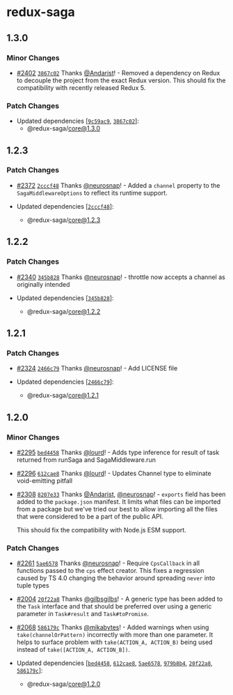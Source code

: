 # redux-saga

## 1.3.0

### Minor Changes

- [#2402](https://github.com/redux-saga/redux-saga/pull/2402) [`3867c02`](https://github.com/redux-saga/redux-saga/commit/3867c028881223424f15046058745e06b77b0187) Thanks [@Andarist](https://github.com/Andarist)! - Removed a dependency on Redux to decouple the project from the exact Redux version. This should fix the compatibility with recently released Redux 5.

### Patch Changes

- Updated dependencies [[`9c59ac9`](https://github.com/redux-saga/redux-saga/commit/9c59ac93ec4389d6a1e98e46fc3cddb98523e589), [`3867c02`](https://github.com/redux-saga/redux-saga/commit/3867c028881223424f15046058745e06b77b0187)]:
  - @redux-saga/core@1.3.0

## 1.2.3

### Patch Changes

- [#2372](https://github.com/redux-saga/redux-saga/pull/2372) [`2cccf48`](https://github.com/redux-saga/redux-saga/commit/2cccf480a8ef67680daf319893a690f0cb74ef9e) Thanks [@neurosnap](https://github.com/neurosnap)! - Added a `channel` property to the `SagaMiddlewareOptions` to reflect its runtime support.

- Updated dependencies [[`2cccf48`](https://github.com/redux-saga/redux-saga/commit/2cccf480a8ef67680daf319893a690f0cb74ef9e)]:
  - @redux-saga/core@1.2.3

## 1.2.2

### Patch Changes

- [#2340](https://github.com/redux-saga/redux-saga/pull/2340) [`345b828`](https://github.com/redux-saga/redux-saga/commit/345b828c721a95258a7fdfde0408fbb94de83f80) Thanks [@neurosnap](https://github.com/neurosnap)! - throttle now accepts a channel as originally intended

- Updated dependencies [[`345b828`](https://github.com/redux-saga/redux-saga/commit/345b828c721a95258a7fdfde0408fbb94de83f80)]:
  - @redux-saga/core@1.2.2

## 1.2.1

### Patch Changes

- [#2324](https://github.com/redux-saga/redux-saga/pull/2324) [`2466c79`](https://github.com/redux-saga/redux-saga/commit/2466c798a5f56a5015e61c8fdf0ef8f2a6a852a4) Thanks [@neurosnap](https://github.com/neurosnap)! - Add LICENSE file

- Updated dependencies [[`2466c79`](https://github.com/redux-saga/redux-saga/commit/2466c798a5f56a5015e61c8fdf0ef8f2a6a852a4)]:
  - @redux-saga/core@1.2.1

## 1.2.0

### Minor Changes

- [#2295](https://github.com/redux-saga/redux-saga/pull/2295) [`bed4458`](https://github.com/redux-saga/redux-saga/commit/bed4458a79f21fd568a9d970968c9c8b8cbe1bf4) Thanks [@lourd](https://github.com/lourd)! - Adds type inference for result of task returned from runSaga and SagaMiddleware.run

* [#2296](https://github.com/redux-saga/redux-saga/pull/2296) [`612cae8`](https://github.com/redux-saga/redux-saga/commit/612cae81f0b8e6eb01b0b4c9ed961906be1fea98) Thanks [@lourd](https://github.com/lourd)! - Updates Channel type to eliminate void-emitting pitfall

- [#2308](https://github.com/redux-saga/redux-saga/pull/2308) [`8207e33`](https://github.com/redux-saga/redux-saga/commit/8207e33) Thanks [@Andarist](https://github.com/Andarist), [@neurosnap](https://github.com/neurosnap)! - `exports` field has been added to the `package.json` manifest. It limits what files can be imported from a package but we've tried our best to allow importing all the files that were considered to be a part of the public API.

  This should fix the compatibility with Node.js ESM support.

### Patch Changes

- [#2261](https://github.com/redux-saga/redux-saga/pull/2261) [`5ae6578`](https://github.com/redux-saga/redux-saga/commit/5ae657844ce7d18153ddf7c3deb14c2c7ed81088) Thanks [@neurosnap](https://github.com/neurosnap)! - Require `CpsCallback` in all functions passed to the `cps` effect creator. This fixes a regression caused by TS 4.0 changing the behavior around spreading `never` into tuple types

* [#2004](https://github.com/redux-saga/redux-saga/pull/2004) [`20f22a8`](https://github.com/redux-saga/redux-saga/commit/20f22a8edd3bc66c2373ad31fb2c81e9bfed435f) Thanks [@gilbsgilbs](https://github.com/gilbsgilbs)! - A generic type has been added to the `Task` interface and that should be preferred over using a generic parameter in `Task#result` and `Task#toPromise`.

- [#2068](https://github.com/redux-saga/redux-saga/pull/2068) [`586179c`](https://github.com/redux-saga/redux-saga/commit/586179c1b6183e320161d79d3709aa7f7ca2dde3) Thanks [@mikabytes](https://github.com/mikabytes)! - Added warnings when using `take(channelOrPattern)` incorrectly with more than one parameter. It helps to surface problem with `take(ACTION_A, ACTION_B)` being used instead of `take([ACTION_A, ACTION_B])`.

- Updated dependencies [[`bed4458`](https://github.com/redux-saga/redux-saga/commit/bed4458a79f21fd568a9d970968c9c8b8cbe1bf4), [`612cae8`](https://github.com/redux-saga/redux-saga/commit/612cae81f0b8e6eb01b0b4c9ed961906be1fea98), [`5ae6578`](https://github.com/redux-saga/redux-saga/commit/5ae657844ce7d18153ddf7c3deb14c2c7ed81088), [`979b8b4`](https://github.com/redux-saga/redux-saga/commit/979b8b446f42e79a45c517b826cbddb89af8a54e), [`20f22a8`](https://github.com/redux-saga/redux-saga/commit/20f22a8edd3bc66c2373ad31fb2c81e9bfed435f), [`586179c`](https://github.com/redux-saga/redux-saga/commit/586179c1b6183e320161d79d3709aa7f7ca2dde3)]:
  - @redux-saga/core@1.2.0
